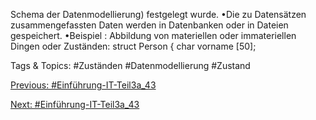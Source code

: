 Schema der Datenmodellierung) festgelegt wurde. 
•Die zu Datensätzen zusammengefassten Daten werden in Datenbanken oder in Dateien gespeichert. 
•Beispiel : Abbildung von materiellen oder immateriellen Dingen oder Zuständen:
struct Person {
char  vorname [50];

   Tags & Topics:
   #Zuständen
   #Datenmodellierung
   #Zustand

[Previous: #Einführung-IT-Teil3a_43](Einführung-IT-Teil3a_43.md)

[Next: #Einführung-IT-Teil3a_43](Einführung-IT-Teil3a_43.md)